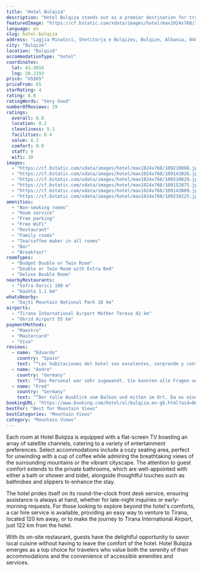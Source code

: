```yaml
---
title: "Hotel Bulqiza"
description: "Hotel Bulqiza stands out as a premier destination for travelers seeking comfort and convenience in Bulqizë."
featuredImage: "https://cf.bstatic.com/xdata/images/hotel/max1024x768/109210088.jpg?k=175d95320a1754a58d0d5659c5d6e8ef183a09332a1c259168fe882f09972226&o=&hp=1"
language: en
slug: hotel-bulqiza
address: "Lagjia Minatori, Shetitorja e Bulqizes, Bulqize, Albania, 8401 Bulqizë, Albania"
city: "Bulqizë"
location: "Bulqizë"
accommodationType: "hotel"
coordinates:
  lat: 41.4918
  lng: 20.2193
price: "US$65"
priceFrom: 65
starRating: 4
rating: 8.8
ratingWords: "Very Good"
numberOfReviews: 29
ratings:
  overall: 8.8
  location: 8.2
  cleanliness: 9.1
  facilities: 8.4
  value: 8.3
  comfort: 8.9
  staff: 9
  wifi: 10
images:
  - "https://cf.bstatic.com/xdata/images/hotel/max1024x768/109210088.jpg?k=175d95320a1754a58d0d5659c5d6e8ef183a09332a1c259168fe882f09972226&o=&hp=1"
  - "https://cf.bstatic.com/xdata/images/hotel/max1024x768/109143026.jpg?k=6a09d85f521a5fc92622ad4cc306f5b54e103b8929d509fd2f07fd089e3206de&o=&hp=1"
  - "https://cf.bstatic.com/xdata/images/hotel/max1024x768/109210829.jpg?k=285549e2d9ec03f8a51646b2589f39ad05c6b5ecdc7d9c6aa15812ed8699e670&o=&hp=1"
  - "https://cf.bstatic.com/xdata/images/hotel/max1024x768/109152875.jpg?k=210900ffea429f3c277f54376f5e9543a28883d7af5f5d455abfb7cb5a3671a5&o=&hp=1"
  - "https://cf.bstatic.com/xdata/images/hotel/max1024x768/109143009.jpg?k=a738759f070889abe5ebc98e83450ea97a339b9bc1ce61baca87dfcdb995c5a1&o=&hp=1"
  - "https://cf.bstatic.com/xdata/images/hotel/max1024x768/109210225.jpg?k=defeb7fc057b3072831bb1480a63671f62e1565d25139257a9372691fd3c37f9&o=&hp=1"
amenities:
  - "Non-smoking rooms"
  - "Room service"
  - "Free parking"
  - "Free WiFi"
  - "Restaurant"
  - "Family rooms"
  - "Tea/coffee maker in all rooms"
  - "Bar"
  - "Breakfast"
roomTypes:
  - "Budget Double or Twin Room"
  - "Double or Twin Room with Extra Bed"
  - "Deluxe Double Room"
nearbyRestaurants:
  - "Sofra Durici 100 m"
  - "Kashta 1.1 km"
whatsNearby:
  - "Dajti Mountain National Park 18 km"
airports:
  - "Tirana International Airport Mother Teresa 42 km"
  - "Ohrid Airport 55 km"
paymentMethods:
  - "Maestro"
  - "Mastercard"
  - "Visa"
reviews:
  - name: "Eduardo"
    country: "Spain"
    text: "“Las habitaciones del hotel son excelentes, sorprende y contrasta con la localidad en la que se encuentra que es muy pequeña y humilde pero con mucho encanto. El personal de recepción enormemente amable, me acompañaron al coche para explicarme la...”"
  - name: "Andre"
    country: "Germany"
    text: "“Das Personal war sehr zugewandt. Sie konnten alle Fragen und Bitten zufriedenstellend lösen.”"
  - name: "Fred"
    country: "Germany"
    text: "“Der tolle Ausblick vom Balkon und mitten im Ort. Da es eine Fussgängerpassage ist, war es sehr ruhig. Supermärkte und eine einfache Pizzeria ganz in der Nähe. Das Bad war mit Marmordusche luxuriös. Das Frühstück im 4. OG mit tollem Ausblick war...”"
bookingURL: "https://www.booking.com/hotel/al/bulqiza.en-gb.html?aid=8035640"
bestFor: "Best for Mountain Views"
bestCategories: "Mountain Views"
category: "Mountain Views"
---
```


Each room at Hotel Bulqiza is equipped with a flat-screen TV boasting an array of satellite channels, catering to a variety of entertainment preferences. Select accommodations include a cozy seating area, perfect for unwinding with a cup of coffee while admiring the breathtaking views of the surrounding mountains or the vibrant cityscape. The attention to guest comfort extends to the private bathrooms, which are well-appointed with either a bath or shower and bidet, alongside thoughtful touches such as bathrobes and slippers to enhance the stay.

The hotel prides itself on its round-the-clock front desk service, ensuring assistance is always at hand, whether for late-night inquiries or early-morning requests. For those looking to explore beyond the hotel's comforts, a car hire service is available, providing an easy way to venture to Tirana, located 120 km away, or to make the journey to Tirana International Airport, just 122 km from the hotel.

With its on-site restaurant, guests have the delightful opportunity to savor local cuisine without having to leave the comfort of the hotel. Hotel Bulqiza emerges as a top choice for travelers who value both the serenity of their accommodations and the convenience of accessible amenities and services.